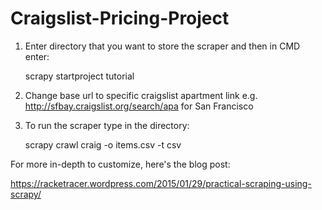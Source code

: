 Craigslist-Pricing-Project
==========================

1. Enter directory that you want to store the scraper and then in CMD enter: 

      scrapy startproject tutorial

2. Change base url to specific craigslist apartment link e.g. http://sfbay.craigslist.org/search/apa for San Francisco

3. To run the scraper type in the directory: 

    scrapy crawl craig -o items.csv -t csv

For more in-depth to customize, here's the blog post:

https://racketracer.wordpress.com/2015/01/29/practical-scraping-using-scrapy/

